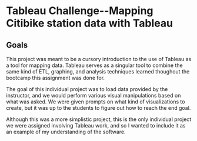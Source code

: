 # Tableau Challenge--Mapping Citibike station data with Tableau
## Goals
This project was meant to be a cursory introduction to the use of Tableau as a tool for mapping data. Tableau serves as a singular tool to combine the same kind of ETL, graphing, and analysis techniques learned thoughout the bootcamp this assignment was done for. 

The goal of this individual project was to load data provided by the instructor, and we would perform various visual manipulations based on what was asked. We were given prompts on what kind of visualizations to create, but it was up to the students to figure out how to reach the end goal. 

Although this was a more simplistic project, this is the only individual project we were assigned involving Tableau work, and so I wanted to include it as an example of my understanding of the software. 
